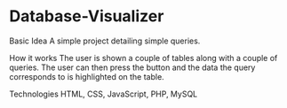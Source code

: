 # Database-Visualizer

Basic Idea
A simple project detailing simple queries. 

How it works
The user is shown a couple of tables along with a couple of queries. The user can then press the button and the data the query corresponds to is highlighted on the table. 

Technologies
HTML, CSS, JavaScript, PHP, MySQL
